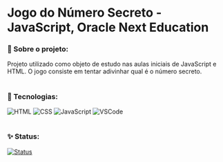 # Jogo do Número Secreto - JavaScript, Oracle Next Education
###  :page_with_curl: Sobre o projeto:
Projeto utilizado como objeto de estudo nas aulas iniciais de JavaScript e HTML. O jogo consiste em tentar adivinhar qual é o número secreto.
#
### :rocket: Tecnologias:
![HTML](https://img.shields.io/badge/HTML-5-orange?style=flat&logo=html5&logoColor=white)
![CSS](https://img.shields.io/badge/CSS-3-blue?style=flat&logo=css3&logoColor=white)
![JavaScript](https://img.shields.io/badge/JavaScript-ES6-yellow?style=flat&logo=javascript&logoColor=white)
![VSCode](https://img.shields.io/badge/VSCode-007ACC?style=flat&logo=visual-studio-code&logoColor=white)

#
### ✨ Status:
[![Status](https://img.shields.io/badge/Status-Concluído-brightgreen)](https://link-para-o-status-do-projeto)






